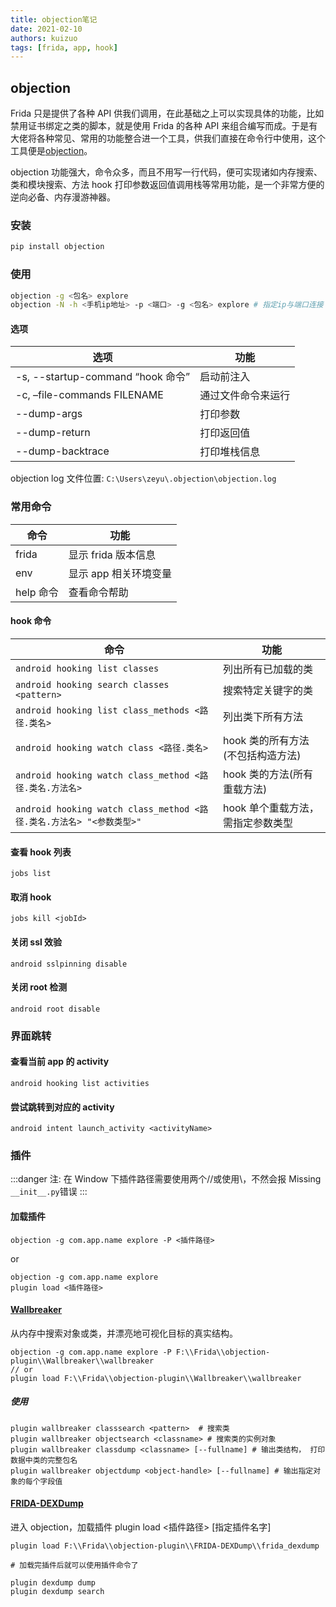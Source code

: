 ```yaml
---
title: objection笔记
date: 2021-02-10
authors: kuizuo
tags: [frida, app, hook]
---
```


## objection

Frida 只是提供了各种 API 供我们调用，在此基础之上可以实现具体的功能，比如禁用证书绑定之类的脚本，就是使用 Frida 的各种 API 来组合编写而成。于是有大佬将各种常见、常用的功能整合进一个工具，供我们直接在命令行中使用，这个工具便是[objection](https://github.com/sensepost/objection)。

objection 功能强大，命令众多，而且不用写一行代码，便可实现诸如内存搜索、类和模块搜索、方法 hook 打印参数返回值调用栈等常用功能，是一个非常方便的逆向必备、内存漫游神器。

### 安装

```sh
pip install objection
```

### 使用

```sh
objection -g <包名> explore
objection -N -h <手机ip地址> -p <端口> -g <包名> explore # 指定ip与端口连接
```

#### 选项

| 选项                              | 功能               |
| --------------------------------- | ------------------ |
| -s, --startup-command “hook 命令” | 启动前注入         |
| -c, –file-commands FILENAME       | 通过文件命令来运行 |
| --dump-args                       | 打印参数           |
| --dump-return                     | 打印返回值         |
| --dump-backtrace                  | 打印堆栈信息       |

objection log 文件位置: `C:\Users\zeyu\.objection\objection.log`

### 常用命令

| 命令      | 功能                  |
| --------- | --------------------- |
| frida     | 显示 frida 版本信息   |
| env       | 显示 app 相关环境变量 |
| help 命令 | 查看命令帮助          |

#### hook 命令

| 命令                                                                 | 功能                              |
| -------------------------------------------------------------------- | --------------------------------- |
| `android hooking list classes`                                       | 列出所有已加载的类                |
| `android hooking search classes <pattern>`                           | 搜索特定关键字的类                |
| `android hooking list class_methods <路径.类名>`                     | 列出类下所有方法                  |
| `android hooking watch class <路径.类名>`                            | hook 类的所有方法(不包括构造方法) |
| `android hooking watch class_method <路径.类名.方法名>`              | hook 类的方法(所有重载方法)       |
| `android hooking watch class_method <路径.类名.方法名> "<参数类型>"` | hook 单个重载方法，需指定参数类型 |

#### 查看 hook 列表

```
jobs list
```

#### 取消 hook

```
jobs kill <jobId>
```

#### 关闭 ssl 效验

```
android sslpinning disable
```

#### 关闭 root 检测

```
android root disable
```

### 界面跳转

#### 查看当前 app 的 activity

```
android hooking list activities
```

#### 尝试跳转到对应的 activity

```
android intent launch_activity <activityName>
```

### 插件

:::danger
注: 在 Window 下插件路径需要使用两个//或使用\，不然会报 Missing `__init__.py`错误
:::

#### 加载插件

```
objection -g com.app.name explore -P <插件路径>
```

or

```
objection -g com.app.name explore
plugin load <插件路径>
```

#### [Wallbreaker](https://github.com/hluwa/Wallbreaker)

从内存中搜索对象或类，并漂亮地可视化目标的真实结构。

```
objection -g com.app.name explore -P F:\\Frida\\objection-plugin\\Wallbreaker\\wallbreaker
// or
plugin load F:\\Frida\\objection-plugin\\Wallbreaker\\wallbreaker
```

##### 使用

```
plugin wallbreaker classsearch <pattern>  # 搜索类
plugin wallbreaker objectsearch <classname> # 搜索类的实例对象
plugin wallbreaker classdump <classname> [--fullname] # 输出类结构， 打印数据中类的完整包名
plugin wallbreaker objectdump <object-handle> [--fullname] # 输出指定对象的每个字段值

```

#### [FRIDA-DEXDump](https://github.com/hluwa/FRIDA-DEXDump)

进入 objection，加载插件 plugin load <插件路径> [指定插件名字]

```
plugin load F:\\Frida\\objection-plugin\\FRIDA-DEXDump\\frida_dexdump

# 加载完插件后就可以使用插件命令了

plugin dexdump dump
plugin dexdump search
```
